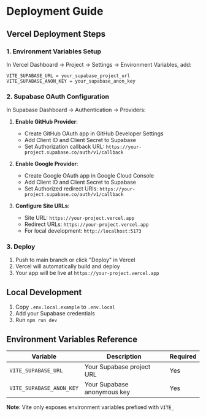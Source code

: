 # Deployment Guide

## Vercel Deployment Steps

### 1. Environment Variables Setup

In Vercel Dashboard → Project → Settings → Environment Variables, add:

```
VITE_SUPABASE_URL = your_supabase_project_url
VITE_SUPABASE_ANON_KEY = your_supabase_anon_key
```

### 2. Supabase OAuth Configuration

In Supabase Dashboard → Authentication → Providers:

1. **Enable GitHub Provider**:
   - Create GitHub OAuth app in GitHub Developer Settings
   - Add Client ID and Client Secret to Supabase
   - Set Authorization callback URL: `https://your-project.supabase.co/auth/v1/callback`

2. **Enable Google Provider**:
   - Create Google OAuth app in Google Cloud Console
   - Add Client ID and Client Secret to Supabase
   - Set Authorized redirect URIs: `https://your-project.supabase.co/auth/v1/callback`

3. **Configure Site URLs**:
   - Site URL: `https://your-project.vercel.app`
   - Redirect URLs: `https://your-project.vercel.app`
   - For local development: `http://localhost:5173`

### 3. Deploy

1. Push to main branch or click "Deploy" in Vercel
2. Vercel will automatically build and deploy
3. Your app will be live at `https://your-project.vercel.app`

## Local Development

1. Copy `.env.local.example` to `.env.local`
2. Add your Supabase credentials
3. Run `npm run dev`

## Environment Variables Reference

| Variable | Description | Required |
|----------|-------------|----------|
| `VITE_SUPABASE_URL` | Your Supabase project URL | Yes |
| `VITE_SUPABASE_ANON_KEY` | Your Supabase anonymous key | Yes |

**Note**: Vite only exposes environment variables prefixed with `VITE_`
